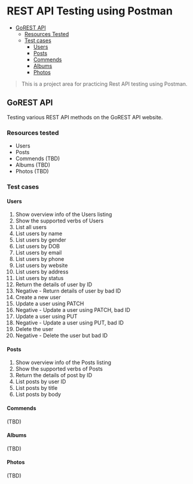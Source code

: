 
# REST API Testing using Postman

  * [GoREST API](#gorest-api)
    + [Resources Tested](#resources-tested-)
    + [Test cases](#test-cases-)
      - [Users](#-users)
      - [Posts](#-posts)
      - [Commends](#-commends)
      - [Albums](#-albums)
      - [Photos](#-photos)
	  


> This is a project area for practicing Rest API testing using Postman.

## GoREST API
Testing various REST API methods on the GoREST API website.

### Resources tested
  * Users
  * Posts
  * Commends (TBD)
  * Albums (TBD)
  * Photos (TBD)

### Test cases

####  Users
  1. Show overview info of the Users listing
  2. Show the supported verbs of Users
  3. List all users
  4. List users by name
  5. List users by gender
  6. List users by DOB
  7. List users by email
  8. List users by phone
  9. List users by website
  10. List users by address
  11. List users by status
  12. Return the details of user by ID
  13. Negative - Return details of user by bad ID
  14. Create a new user
  15. Update a user using PATCH
  16. Negative - Update a user using PATCH, bad ID
  17. Update a user using PUT
  18. Negative - Update a user using PUT, bad ID
  19. Delete the user
  20. Negative - Delete the user but bad ID
  
 #### Posts
  1. Show overview info of the Posts listing
  2. Show the supported verbs of Posts
  3. Return the details of post by ID
  4. List posts by user ID
  5. List posts by title
  6. List posts by body
  
 #### Commends
  (TBD)
  
 #### Albums
  (TBD)
  
 #### Photos
  (TBD)
  